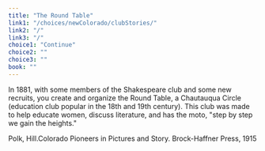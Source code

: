 ```yaml
---
title: "The Round Table"
link1: "/choices/newColorado/clubStories/"
link2: "/"
link3: "/"
choice1: "Continue"
choice2: ""
choice3: ""
book: ""
---
```

In 1881, with some members of the Shakespeare club and some new recruits, <span class="bold">you create and organize the Round Table, a Chautauqua Circle (education club popular in the 18th and 19th century). This club was made to help educate women,  discuss literature, and has the moto, "step by step we gain the heights."</span>

Polk, Hill.<span class="italic">Colorado Pioneers in Pictures and Story</span>. Brock-Haffner Press, 1915